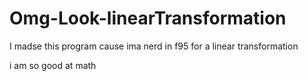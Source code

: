 # Omg-Look-linearTransformation
I madse this program cause ima nerd in f95 for a linear transformation

i am so good at math
